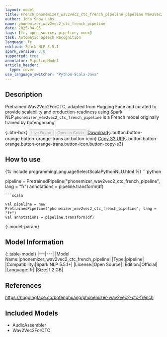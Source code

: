 ```yaml
---
layout: model
title: French phonemizer_wav2vec2_ctc_french_pipeline pipeline Wav2Vec2ForCTC from bofenghuang
author: John Snow Labs
name: phonemizer_wav2vec2_ctc_french_pipeline
date: 2025-04-05
tags: [fr, open_source, pipeline, onnx]
task: Automatic Speech Recognition
language: fr
edition: Spark NLP 5.5.1
spark_version: 3.0
supported: true
annotator: PipelineModel
article_header:
  type: cover
use_language_switcher: "Python-Scala-Java"
---
```


## Description

Pretrained Wav2Vec2ForCTC, adapted from Hugging Face and curated to provide scalability and production-readiness using Spark NLP.`phonemizer_wav2vec2_ctc_french_pipeline` is a French model originally trained by bofenghuang.

{:.btn-box}
<button class="button button-orange" disabled>Live Demo</button>
<button class="button button-orange" disabled>Open in Colab</button>
[Download](https://s3.amazonaws.com/auxdata.johnsnowlabs.com/public/models/phonemizer_wav2vec2_ctc_french_pipeline_fr_5.5.1_3.0_1743840303151.zip){:.button.button-orange.button-orange-trans.arr.button-icon}
[Copy S3 URI](s3://auxdata.johnsnowlabs.com/public/models/phonemizer_wav2vec2_ctc_french_pipeline_fr_5.5.1_3.0_1743840303151.zip){:.button.button-orange.button-orange-trans.button-icon.button-copy-s3}

## How to use



<div class="tabs-box" markdown="1">
{% include programmingLanguageSelectScalaPythonNLU.html %}
```python

pipeline = PretrainedPipeline("phonemizer_wav2vec2_ctc_french_pipeline", lang = "fr")
annotations =  pipeline.transform(df)   

```
```scala

val pipeline = new PretrainedPipeline("phonemizer_wav2vec2_ctc_french_pipeline", lang = "fr")
val annotations = pipeline.transform(df)

```
</div>

{:.model-param}
## Model Information

{:.table-model}
|---|---|
|Model Name:|phonemizer_wav2vec2_ctc_french_pipeline|
|Type:|pipeline|
|Compatibility:|Spark NLP 5.5.1+|
|License:|Open Source|
|Edition:|Official|
|Language:|fr|
|Size:|1.2 GB|

## References

https://huggingface.co/bofenghuang/phonemizer-wav2vec2-ctc-french

## Included Models

- AudioAssembler
- Wav2Vec2ForCTC